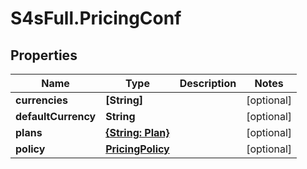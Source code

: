 # S4sFull.PricingConf

## Properties
Name | Type | Description | Notes
------------ | ------------- | ------------- | -------------
**currencies** | **[String]** |  | [optional] 
**defaultCurrency** | **String** |  | [optional] 
**plans** | [**{String: Plan}**](Plan.md) |  | [optional] 
**policy** | [**PricingPolicy**](PricingPolicy.md) |  | [optional] 


